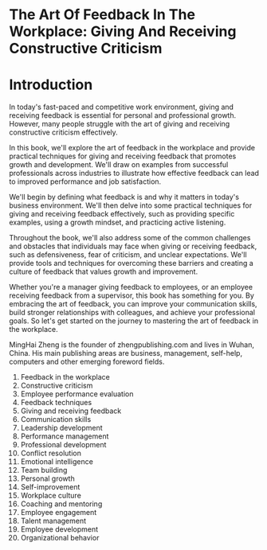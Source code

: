 # The Art Of Feedback In The Workplace: Giving And Receiving Constructive Criticism

# Introduction

In today's fast-paced and competitive work environment, giving and receiving feedback is essential for personal and professional growth. However, many people struggle with the art of giving and receiving constructive criticism effectively.

In this book, we'll explore the art of feedback in the workplace and provide practical techniques for giving and receiving feedback that promotes growth and development. We'll draw on examples from successful professionals across industries to illustrate how effective feedback can lead to improved performance and job satisfaction.

We'll begin by defining what feedback is and why it matters in today's business environment. We'll then delve into some practical techniques for giving and receiving feedback effectively, such as providing specific examples, using a growth mindset, and practicing active listening.

Throughout the book, we'll also address some of the common challenges and obstacles that individuals may face when giving or receiving feedback, such as defensiveness, fear of criticism, and unclear expectations. We'll provide tools and techniques for overcoming these barriers and creating a culture of feedback that values growth and improvement.

Whether you're a manager giving feedback to employees, or an employee receiving feedback from a supervisor, this book has something for you. By embracing the art of feedback, you can improve your communication skills, build stronger relationships with colleagues, and achieve your professional goals. So let's get started on the journey to mastering the art of feedback in the workplace.

MingHai Zheng is the founder of zhengpublishing.com and lives in Wuhan, China. His main publishing areas are business, management, self-help, computers and other emerging foreword fields.



1. Feedback in the workplace
2. Constructive criticism
3. Employee performance evaluation
4. Feedback techniques
5. Giving and receiving feedback
6. Communication skills
7. Leadership development
8. Performance management
9. Professional development
10. Conflict resolution
11. Emotional intelligence
12. Team building
13. Personal growth
14. Self-improvement
15. Workplace culture
16. Coaching and mentoring
17. Employee engagement
18. Talent management
19. Employee development
20. Organizational behavior

